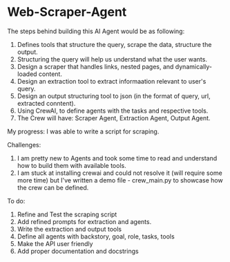 # Web-Scraper-Agent
The steps behind building this AI Agent would be as following:
1. Defines tools that structure the query, scrape the data, structure the output.
2. Structuring the query will help us understand what the user wants.
3. Design a scraper that handles links, nested pages, and dynamically-loaded content.
4. Design an extraction tool to extract informaation relevant to user's query.
5. Design an output structuring tool to json (in the format of query, url, extracted conntent).
6. Using CrewAI, to define agents with the tasks and respective tools.
7. The Crew will have: Scraper Agent, Extraction Agent, Output Agent.


My progress: I was able to write a script for scraping. 


Challenges: 
1. I am pretty new to Agents and took some time to read and understand how to build them with available tools.
2. I am stuck at installing crewai and could not resolve it (will require some more time) but I've written a demo file - crew_main.py to showcase how the crew can be defined.
   

To do:
1. Refine and Test the scraping script
2. Add refined prompts for extraction and agents.
3. Write the extraction and output tools 
4. Define all agents with backstory, goal, role, tasks, tools
5. Make the API user friendly
6. Add proper documentation and docstrings
